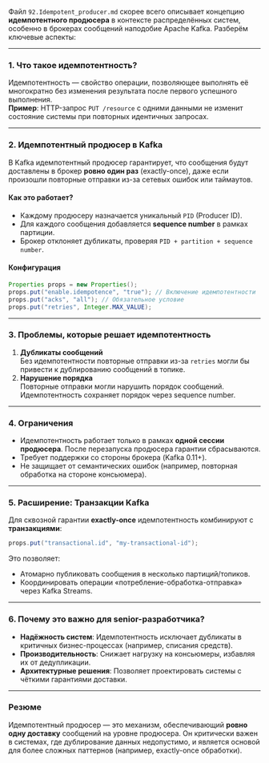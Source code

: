 Файл `92.Idempotent_producer.md` скорее всего описывает концепцию **идемпотентного продюсера** в контексте распределённых систем, особенно в брокерах сообщений наподобие Apache Kafka. Разберём ключевые аспекты:

---

### **1. Что такое идемпотентность?**
Идемпотентность — свойство операции, позволяющее выполнять её многократно без изменения результата после первого успешного выполнения.  
**Пример**: HTTP-запрос `PUT /resource` с одними данными не изменит состояние системы при повторных идентичных запросах.

---

### **2. Идемпотентный продюсер в Kafka**
В Kafka идемпотентный продюсер гарантирует, что сообщения будут доставлены в брокер **ровно один раз** (exactly-once), даже если произошли повторные отправки из-за сетевых ошибок или таймаутов.

#### **Как это работает?**
- Каждому продюсеру назначается уникальный `PID` (Producer ID).
- Для каждого сообщения добавляется **sequence number** в рамках партиции.
- Брокер отклоняет дубликаты, проверяя `PID + partition + sequence number`.

#### **Конфигурация**
```java
Properties props = new Properties();
props.put("enable.idempotence", "true"); // Включение идемпотентности
props.put("acks", "all"); // Обязательное условие
props.put("retries", Integer.MAX_VALUE);
```

---

### **3. Проблемы, которые решает идемпотентность**
1. **Дубликаты сообщений**  
   Без идемпотентности повторные отправки из-за `retries` могли бы привести к дублированию сообщений в топике.
2. **Нарушение порядка**  
   Повторные отправки могли нарушить порядок сообщений. Идемпотентность сохраняет порядок через sequence number.

---

### **4. Ограничения**
- Идемпотентность работает только в рамках **одной сессии продюсера**. После перезапуска продюсера гарантии сбрасываются.
- Требует поддержки со стороны брокера (Kafka 0.11+).
- Не защищает от семантических ошибок (например, повторная обработка на стороне консьюмера).

---

### **5. Расширение: Транзакции Kafka**
Для сквозной гарантии **exactly-once** идемпотентность комбинируют с **транзакциями**:
```java
props.put("transactional.id", "my-transactional-id");
```
Это позволяет:
- Атомарно публиковать сообщения в несколько партиций/топиков.
- Координировать операции «потребление-обработка-отправка» через Kafka Streams.

---

### **6. Почему это важно для senior-разработчика?**
- **Надёжность систем**: Идемпотентность исключает дубликаты в критичных бизнес-процессах (например, списания средств).
- **Производительность**: Снижает нагрузку на консьюмеры, избавляя их от дедупликации.
- **Архитектурные решения**: Позволяет проектировать системы с чёткими гарантиями доставки.

---

### **Резюме**
Идемпотентный продюсер — это механизм, обеспечивающий **ровно одну доставку** сообщений на уровне продюсера. Он критически важен в системах, где дублирование данных недопустимо, и является основой для более сложных паттернов (например, exactly-once обработки).